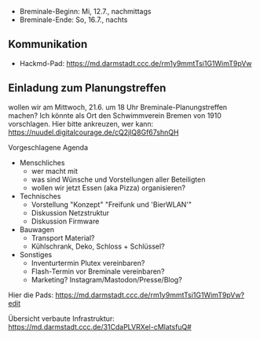 - Breminale-Beginn: Mi, 12.7., nachmittags
- Breminale-Ende: So, 16.7., nachts

## Kommunikation
- Hackmd-Pad: <https://md.darmstadt.ccc.de/rm1y9mmtTsi1G1WimT9pVw>



## Einladung zum Planungstreffen

wollen wir am Mittwoch, 21.6. um 18 Uhr Breminale-Planungstreffen machen?
Ich könnte als Ort den Schwimmverein Bremen von 1910 vorschlagen.
Hier bitte ankreuzen, wer kann: https://nuudel.digitalcourage.de/cQ2jIQ8Gf67shnQH

Vorgeschlagene Agenda

- Menschliches
    - wer macht mit
    - was sind Wünsche und Vorstellungen aller Beteiligten
    - wollen wir jetzt Essen (aka Pizza) organisieren?
- Technisches
    - Vorstellung "Konzept" "Freifunk und 'BierWLAN'"
    - Diskussion Netzstruktur
    - Diskussion Firmware
- Bauwagen
    - Transport Material?
    - Kühlschrank, Deko, Schloss + Schlüssel?
- Sonstiges
    - Inventurtermin Plutex vereinbaren?
    - Flash-Termin vor Breminale vereinbaren?
    - Marketing? Instagram/Mastodon/Presse/Blog?
    

Hier die Pads: <https://md.darmstadt.ccc.de/rm1y9mmtTsi1G1WimT9pVw?edit>

Übersicht verbaute Infrastruktur: <https://md.darmstadt.ccc.de/31CdaPLVRXel-cMlatsfuQ#>

